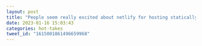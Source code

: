 ```yaml
---
layout: post
title: "People seem really excited about netlify for hosting statically generated sites (among other things). The cost model is per committer per month, where other platforms are essentially a flat $3-$10/month for the same site. Netlify is like 25x more for us. What am I missing?"
date: 2023-01-16 15:03:43
categories: hot-takes
tweet_id: "1615001861496659968"
---
```



<!-- Original tweet: https://twitter.com/i/status/1615001861496659968 -->